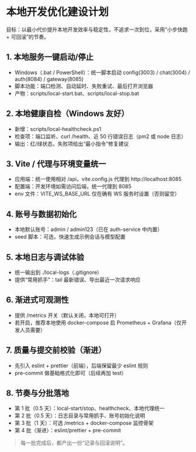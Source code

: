 # 本地开发优化建设计划

目标：以最小代价提升本地开发效率与稳定性，不追求一次到位，采用“小步快跑 + 可回滚”的节奏。

## 1. 本地服务一键启动/停止
- Windows（.bat / PowerShell）：统一脚本启动 config(3003) / chat(3004) / auth(8084) / gateway(8085)
- 脚本功能：端口检测、自动延时、失败重试、最后打开浏览器
- 产物：scripts/local-start.bat、scripts/local-stop.bat

## 2. 本地健康自检（Windows 友好）
- 新增：scripts/local-healthcheck.ps1
- 检查项：端口监听、curl /health、近 50 行错误日志（pm2 或 node 日志）
- 输出：红/绿状态，失败项给出“最小指令”修复建议

## 3. Vite / 代理与环境变量统一
- 应用端：统一使用相对 /api，vite.config.js 代理到 http://localhost:8085
- 配置端：开发环境如需访问后端，统一代理到 8085
- env 文件：VITE_WS_BASE_URL 仅在确有 WS 服务时设置（否则留空）

## 4. 账号与数据初始化
- 本地默认账号：admin / admin123（已在 auth-service 中内置）
- seed 脚本：可选，快速生成示例会话与模型配置

## 5. 本地日志与调试体验
- 统一输出到 ./local-logs（.gitignore）
- 提供“常用抓手”：tail 最新错误、导出最近一次请求响应

## 6. 渐进式可观测性
- 提供 /metrics 开关（默认关闭，本地可打开）
- 若开启，推荐本地使用 docker-compose 启 Prometheus + Grafana（仅开发人员需要）

## 7. 质量与提交前校验（渐进）
- 先引入 eslint + prettier（前端），后端保留最少 eslint 规则
- pre-commit 做基础格式化即可（后续再加 test）

## 8. 节奏与分批落地
- 第 1 批（0.5 天）：local-start/stop、healthcheck、本地代理统一
- 第 2 批（0.5 天）：日志目录与常用抓手、账号初始化说明
- 第 3 批（1 天）：可选 /metrics + docker-compose 监控骨架
- 第 4 批（渐进）：eslint/prettier + pre-commit

> 每一批完成后，都产出一份“记录与回滚说明”。

